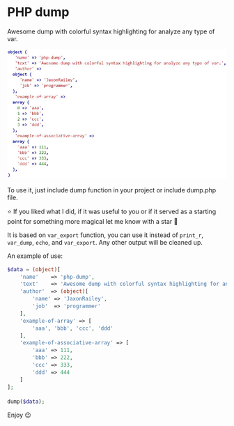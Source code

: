 # PHP dump
Awesome dump with colorful syntax highlighting for analyze any type of var.

![dump](https://github.com/JaxonRailey/php-dump/blob/main/dump.jpg?raw=true)

To use it, just include dump function in your project or include dump.php file.

:star: If you liked what I did, if it was useful to you or if it served as a starting point for something more magical let me know with a star :green_heart:

It is based on ``` var_export ``` function, you can use it instead of ``` print_r ```, ``` var_dump ```, ``` echo ```, and ``` var_export ```.
Any other output will be cleaned up.

An example of use:

```php
$data = (object)[
    'name'    => 'php-dump',
    'text'    => 'Awesome dump with colorful syntax highlighting for analyze any type of var.',
    'author'  => (object)[
        'name' => 'JaxonRailey',
        'job'  => 'programmer'
    ],
    'example-of-array' => [
        'aaa', 'bbb', 'ccc', 'ddd'
    ],
    'example-of-associative-array' => [
        'aaa' => 111,
        'bbb' => 222,
        'ccc' => 333,
        'ddd' => 444
    ]
];

dump($data);
```

Enjoy &#128521;
